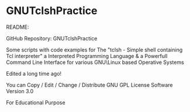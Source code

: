 # GNUTclshPractice
README:

GitHub Repository: GNUTclshPractice

Some scripts with code examples for The 
"tclsh - Simple shell containing Tcl interpreter"
a Interpreted Programming Language & 
a Powerfull Command Line Interface
for various GNU\Linux based Operative Systems
 
Edited a long time ago!

You can Copy / Edit / Change / Distribute
GNU GPL License Software Version 3.0 

For Educational Purpose
